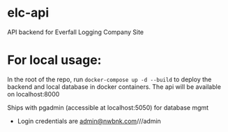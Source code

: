 # elc-api

API backend for Everfall Logging Company Site

# For local usage:

In the root of the repo, run `docker-compose up -d --build` to deploy the backend and local database in docker containers.
The api will be available on localhost:8000

Ships with pgadmin (accessible at localhost:5050) for database mgmt

- Login credentials are admin@nwbnk.com///admin
